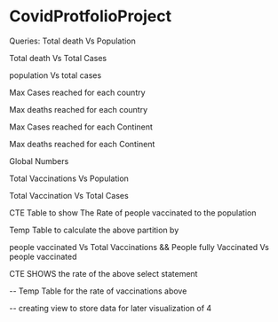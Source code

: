 # CovidProtfolioProject

Queries:
Total death Vs Population

Total death Vs Total Cases

population Vs total cases

Max Cases reached for each country 

Max deaths reached for each country

Max Cases reached for each Continent

Max deaths reached for each Continent

Global Numbers 

Total Vaccinations Vs Population

Total Vaccination Vs Total Cases

CTE Table to show The Rate of people vaccinated to the population

Temp Table to calculate the above partition by

people vaccinated Vs Total Vaccinations && People fully Vaccinated Vs people vaccinated

CTE SHOWS the rate of the above select statement

-- Temp Table for the rate of vaccinations above

-- creating view to store data for later visualization of 4
